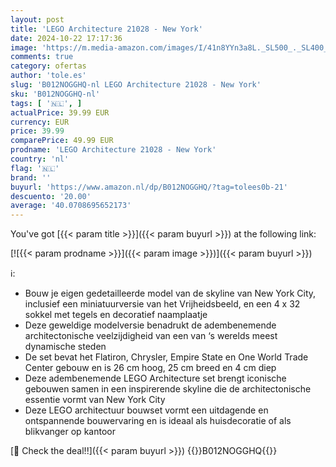 ```yaml
---
layout: post
title: 'LEGO Architecture 21028 - New York'
date: 2024-10-22 17:17:36
image: 'https://m.media-amazon.com/images/I/41n8YYn3a8L._SL500_._SL400_.jpg'
comments: true
category: ofertas
author: 'tole.es'
slug: 'B012NOGGHQ-nl LEGO Architecture 21028 - New York'
sku: 'B012NOGGHQ-nl'
tags: [ '🇳🇱', ]
actualPrice: 39.99 EUR
currency: EUR
price: 39.99
comparePrice: 49.99 EUR
prodname: 'LEGO Architecture 21028 - New York'
country: 'nl'
flag: '🇳🇱'
brand: ''
buyurl: 'https://www.amazon.nl/dp/B012NOGGHQ/?tag=tolees0b-21'
descuento: '20.00'
average: '40.0708695652173'
---
```


You've got [{{< param title >}}]({{< param buyurl >}}) at the following link:

[![{{< param prodname >}}]({{< param image >}})]({{< param buyurl >}})

ℹ️:

- Bouw je eigen gedetailleerde model van de skyline van New York City, inclusief een miniatuurversie van het Vrijheidsbeeld, en een 4 x 32 sokkel met tegels en decoratief naamplaatje
- Deze geweldige modelversie benadrukt de adembenemende architectonische veelzijdigheid van een van ‘s werelds meest dynamische steden
- De set bevat het Flatiron, Chrysler, Empire State en One World Trade Center gebouw en is 26 cm hoog, 25 cm breed en 4 cm diep
- Deze adembenemende LEGO Architecture set brengt iconische gebouwen samen in een inspirerende skyline die de architectonische essentie vormt van New York City
- Deze LEGO architectuur bouwset vormt een uitdagende en ontspannende bouwervaring en is ideaal als huisdecoratie of als blikvanger op kantoor

[🛒 Check the deal!!]({{< param buyurl >}})
{{<world>}}B012NOGGHQ{{</world>}}
